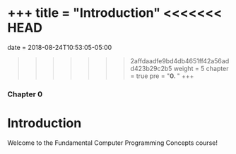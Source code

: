 +++
title = "Introduction"
<<<<<<< HEAD
=======
date = 2018-08-24T10:53:05-05:00
>>>>>>> 2affdaadfe9bd4db4651ff42a56add423b29c2b5
weight = 5
chapter = true
pre = "<b>0. </b>"
+++

### Chapter 0

# Introduction

Welcome to the Fundamental Computer Programming Concepts course!
